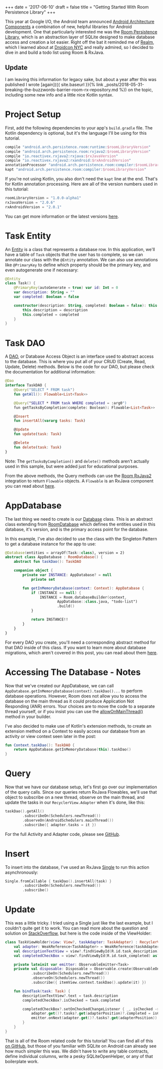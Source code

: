 +++
date = '2017-06-10'
draft = false
title = "Getting Started With Room Persistence Library"
+++

This year at Google I/O, the Android team announced [Android Architecture Components](https://developer.android.com/topic/libraries/architecture/index.html) a combination of new, helpful libraries for Android development. One that particularly interested me was the [Room Persistence Library](https://developer.android.com/topic/libraries/architecture/room.html), which is an abstraction layer of SQLite designed to make database access and creation a lot easier. Right off the bat it reminded me of [Realm](https://realm.io/products/realm-mobile-database/), which I learned about at [Droidcon NYC](https://www.youtube.com/watch?v=QT7XD1hifkU) and really admired, so I decided to dive in and build a todo list using Room & RxJava.

<!--more--> 

## Update

I am leaving this information for legacy sake, but about a year after this was published I wrote [again]({{ site.baseurl }}{% link _posts/2018-05-31-breaking-the-buzzwords-barrier-room-rx-repository.md %}) on the topic, including some new info and a little nice Kotlin syntax.

# Project Setup

First, add the following dependencies to your app's `build.gradle` file. The Kotlin dependency is optional, but it's the language I'll be using for this tutorial.

```groovy
compile "android.arch.persistence.room:runtime:$roomLibraryVersion"
compile "android.arch.persistence.room:rxjava2:$roomLibraryVersion"
compile "io.reactivex.rxjava2:rxjava:$rxJavaVersion"
compile "io.reactivex.rxjava2:rxandroid:$rxAndroidVersion"
annotationProcessor "android.arch.persistence.room:compiler:$roomLibraryVersion"
kapt "android.arch.persistence.room:compiler:$roomLibraryVersion"
```

If you're not using Kotlin, you also don't need the `kapt` line at the end. That's for Kotlin annotation processing. Here are all of the version numbers used in this tutorial:

```groovy
roomLibraryVersion = "1.0.0-alpha1"
rxJavaVersion = "2.0.6"
rxAndroidVersion = "2.0.1"
```

You can get more information or the latest versions [here](https://developer.android.com/topic/libraries/architecture/adding-components.html).

# Task Entity

An [Entity](https://developer.android.com/topic/libraries/architecture/room.html#entities) is a class that represents a database row. In this application, we'll have a table of `Task` objects that the user has to complete, so we can annotate our class with the `@Entity` annotation. We can also use annotations like `@PrimaryKey` to define which property should be the primary key, and even autogenerate one if necessary:

```kotlin
@Entity
class Task() {
    @PrimaryKey(autoGenerate = true) var id: Int = 0
    var description: String = ""
    var completed: Boolean = false

    constructor(description: String, completed: Boolean = false): this() {
        this.description = description
        this.completed = completed
    }
}
```

# Task DAO

A [DAO](https://developer.android.com/topic/libraries/architecture/room.html#daos), or Database Access Object is an interface used to abstract access to the database. This is where you put all of your CRUD (Create, Read, Update, Delete) methods. Below is the code for our DAO, but please check the documentation for additional information:

```kotlin
@Dao
interface TaskDAO {
    @Query("SELECT * FROM task")
    fun getAll(): Flowable<List<Task>>

    @Query("SELECT * FROM task WHERE completed = :arg0")
    fun getTasksByCompletion(complete: Boolean): Flowable<List<Task>>

    @Insert
    fun insertAll(vararg tasks: Task)

    @Update
    fun update(task: Task)

    @Delete
    fun delete(task: Task)
}
```

Note: The `getTasksByCompletion()` and `delete()` methods aren't actually used in this sample, but were added just for educational purposes.

From the above methods, the Query methods can use the [Room RxJava2](https://developer.android.com/topic/libraries/architecture/room.html#daos-query-rxjava) integration to return `Flowable` objects. A `Flowable` is an RxJava component you can read about [here](https://github.com/ReactiveX/RxJava/blob/2.x/DESIGN.md#flowable).

# AppDatabase

The last thing we need to create is our [Database](https://developer.android.com/reference/android/arch/persistence/room/Database.html) class. This is an abstract class extending from [RoomDatabase](https://developer.android.com/reference/android/arch/persistence/room/RoomDatabase.html) which defines the entities used in this database, it's version, and is the primary access point for the database. 

In this example, I've also decided to use the class with the Singleton Pattern to get a database instance for the app to use:

```kotlin
@Database(entities = arrayOf(Task::class), version = 2)
abstract class AppDatabase : RoomDatabase() {
    abstract fun taskDao(): TaskDAO

    companion object {
        private var INSTANCE: AppDatabase? = null
            private set

        fun getInMemoryDatabase(context: Context): AppDatabase {
            if (INSTANCE == null) {
                INSTANCE = Room.databaseBuilder(context,
                        AppDatabase::class.java, "todo-list")
                        .build()
            }

            return INSTANCE!!
        }
    }
}
```

For every DAO you create, you'll need a corresponding abstract method for that DAO inside of this class. If you want to learn more about database migrations, which aren't covered in this post, you can read about them [here](https://developer.android.com/topic/libraries/architecture/room.html#db-migration).

# Accessing The Database - Notes

Now that we've created our AppDatabase, we can call `AppDatabase.getInMemoryDatabase(context).taskDao()...` to perform database operations. However, Room does not allow you to access the database on the main thread as it could produce Application Not Responding (ANR) errors. Your choices are to move the code to a separate thread yourself, or if you insist you can use the [allowOnMainThread()](https://developer.android.com/reference/android/arch/persistence/room/RoomDatabase.Builder.html#allowMainThreadQueries()) method in your builder.

I've also decided to make use of Kotlin's extension methods, to create an extension method on a Context to easily access our database from an activity or view context seen later in the post:

```kotlin
fun Context.taskDao(): TaskDAO {
    return AppDatabase.getInMemoryDatabase(this).taskDao()
}
```

# Query

Now that we have our database setup, let's first go over our implementation of the query calls. Since our queries return RxJava Flowables, we'll use that object to subscribe on a new thread, observe on the main thread, and update the tasks in our `RecyclerView.Adapter` when it's done, like this:

```kotlin
taskDao().getAll()
        .subscribeOn(Schedulers.newThread())
        .observeOn(AndroidSchedulers.mainThread())
        .subscribe({ adapter.tasks = it })
```

For the full Activity and Adapter code, please see [GitHub](https://github.com/androidessence/todo-room).

# Insert

To insert into the database, I've used an RxJava [Single](https://github.com/ReactiveX/RxJava/blob/2.x/DESIGN.md#single) to run this action asynchronously:

```kotlin
Single.fromCallable { taskDao().insertAll(task) }
        .subscribeOn(Schedulers.newThread())
        .subscribe()
```

# Update

This was a little tricky. I tried using a Single just like the last example, but I couldn't quite get it to work. You can read more about the question and solution on [StackOverflow](https://stackoverflow.com/questions/44477568/calling-an-rxjava-single-in-kotlin-lambda), but here is the code inside of the ViewHolder:

```kotlin
class TaskViewHolder(view: View?, taskAdapter: TaskAdapter) : RecyclerView.ViewHolder(view) {
    val adapter: WeakReference<TaskAdapter> = WeakReference(taskAdapter)
    val descriptionTextView = view?.findViewById(R.id.task_description) as? TextView
    val completedCheckBox = view?.findViewById(R.id.task_completed) as? CheckBox

    private lateinit var emitter: ObservableEmitter<Task>
    private val disposable: Disposable = Observable.create(ObservableOnSubscribe<Task> { e -> emitter = e })
            .subscribeOn(Schedulers.newThread())
            .observeOn(Schedulers.newThread())
            .subscribe({ itemView.context.taskDao().update(it) })

    fun bindTask(task: Task) {
        descriptionTextView?.text = task.description
        completedCheckBox?.isChecked = task.completed

        completedCheckBox?.setOnCheckedChangeListener { _, isChecked ->
            adapter.get()?.tasks?.get(adapterPosition)?.completed = isChecked
            emitter.onNext(adapter.get()?.tasks?.get(adapterPosition))
        }
    }
}
```

That is all of the Room related code for this tutorial! You can find all of this [on GitHub](https://github.com/androidessence/todo-room), but those of you familiar with SQLite on Android can already see how much simpler this was. We didn't have to write any table contracts, define individual columns, write a pesky SQLiteOpenHelper, or any of that boilerplate work. 

